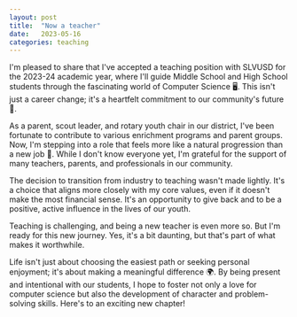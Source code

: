 ```yaml
---
layout: post
title:  "Now a teacher"
date:   2023-05-16
categories: teaching
---
```

I'm pleased to share that I've accepted a teaching position with SLVUSD for the 2023-24 academic year, where I'll guide Middle School and High School students through the fascinating world of Computer Science 🖥️. This isn't just a career change; it's a heartfelt commitment to our community's future 💖.

As a parent, scout leader, and rotary youth chair in our district, I've been fortunate to contribute to various enrichment programs and parent groups. Now, I'm stepping into a role that feels more like a natural progression than a new job 🚀. While I don't know everyone yet, I'm grateful for the support of many teachers, parents, and professionals in our community.

The decision to transition from industry to teaching wasn't made lightly. It's a choice that aligns more closely with my core values, even if it doesn't make the most financial sense. It's an opportunity to give back and to be a positive, active influence in the lives of our youth.

Teaching is challenging, and being a new teacher is even more so. But I'm ready for this new journey. Yes, it's a bit daunting, but that's part of what makes it worthwhile.

Life isn't just about choosing the easiest path or seeking personal enjoyment; it's about making a meaningful difference 🌍. By being present and intentional with our students, I hope to foster not only a love for computer science but also the development of character and problem-solving skills. Here's to an exciting new chapter!
